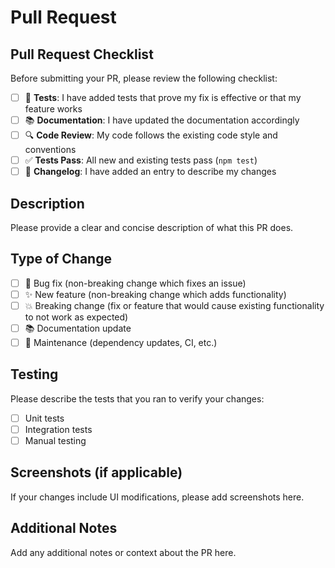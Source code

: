 # Pull Request

## Pull Request Checklist

Before submitting your PR, please review the following checklist:

- [ ] 🧪 **Tests**: I have added tests that prove my fix is effective or that my feature works
- [ ] 📚 **Documentation**: I have updated the documentation accordingly
- [ ] 🔍 **Code Review**: My code follows the existing code style and conventions
- [ ] ✅ **Tests Pass**: All new and existing tests pass (`npm test`)
- [ ] 📝 **Changelog**: I have added an entry to describe my changes

## Description

Please provide a clear and concise description of what this PR does.

## Type of Change

- [ ] 🐛 Bug fix (non-breaking change which fixes an issue)
- [ ] ✨ New feature (non-breaking change which adds functionality)
- [ ] 💥 Breaking change (fix or feature that would cause existing functionality to not work as expected)
- [ ] 📚 Documentation update
- [ ] 🔧 Maintenance (dependency updates, CI, etc.)

## Testing

Please describe the tests that you ran to verify your changes:

- [ ] Unit tests
- [ ] Integration tests
- [ ] Manual testing

## Screenshots (if applicable)

If your changes include UI modifications, please add screenshots here.

## Additional Notes

Add any additional notes or context about the PR here.
